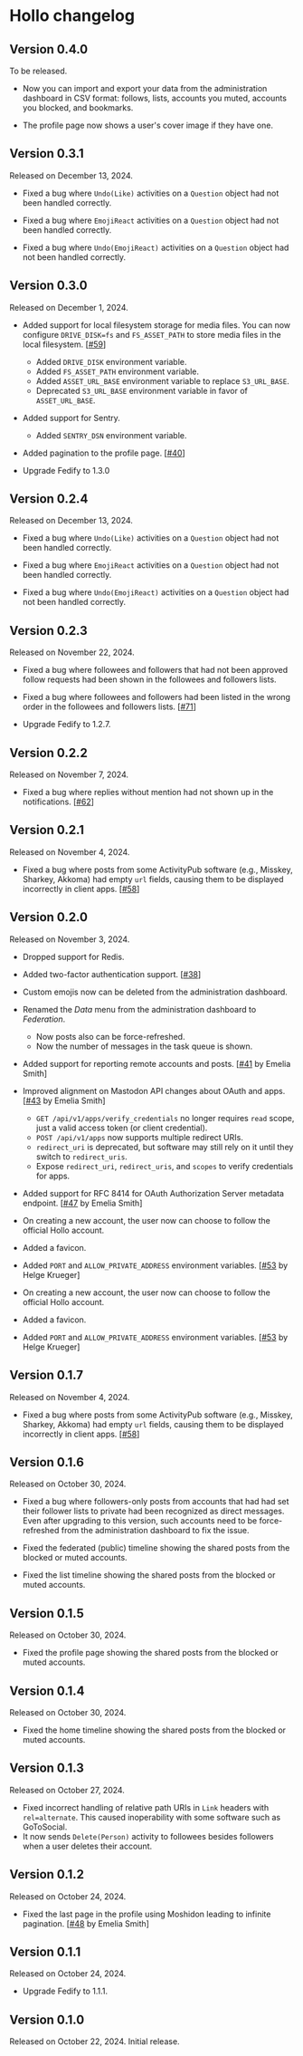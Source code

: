 # Hollo changelog

## Version 0.4.0

To be released.

- Now you can import and export your data from the administration dashboard
  in CSV format: follows, lists, accounts you muted, accounts you blocked,
  and bookmarks.

- The profile page now shows a user's cover image if they have one.

## Version 0.3.1

Released on December 13, 2024.

- Fixed a bug where `Undo(Like)` activities on a `Question` object had not
  been handled correctly.

- Fixed a bug where `EmojiReact` activities on a `Question` object had not
  been handled correctly.

- Fixed a bug where `Undo(EmojiReact)` activities on a `Question` object had
  not been handled correctly.

## Version 0.3.0

Released on December 1, 2024.

- Added support for local filesystem storage for media files.
  You can now configure `DRIVE_DISK=fs` and `FS_ASSET_PATH` to store media
  files in the local filesystem. [[#59]]

  - Added `DRIVE_DISK` environment variable.
  - Added `FS_ASSET_PATH` environment variable.
  - Added `ASSET_URL_BASE` environment variable to replace `S3_URL_BASE`.
  - Deprecated `S3_URL_BASE` environment variable in favor of
    `ASSET_URL_BASE`.

- Added support for Sentry.

  - Added `SENTRY_DSN` environment variable.

- Added pagination to the profile page. [[#40]]

- Upgrade Fedify to 1.3.0

[#40]: https://github.com/dahlia/hollo/issues/40
[#59]: https://github.com/dahlia/hollo/pull/59

## Version 0.2.4

Released on December 13, 2024.

- Fixed a bug where `Undo(Like)` activities on a `Question` object had not
  been handled correctly.

- Fixed a bug where `EmojiReact` activities on a `Question` object had not
  been handled correctly.

- Fixed a bug where `Undo(EmojiReact)` activities on a `Question` object had
  not been handled correctly.

## Version 0.2.3

Released on November 22, 2024.

- Fixed a bug where followees and followers that had not been approved
  follow requests had been shown in the followees and followers lists.

- Fixed a bug where followees and followers had been listed in the wrong
  order in the followees and followers lists. [[#71]]

- Upgrade Fedify to 1.2.7.

[#71]: https://github.com/dahlia/hollo/issues/71

## Version 0.2.2

Released on November 7, 2024.

- Fixed a bug where replies without mention had not shown up in
  the notifications. [[#62]]

[#62]: https://github.com/dahlia/hollo/issues/62

## Version 0.2.1

Released on November 4, 2024.

- Fixed a bug where posts from some ActivityPub software (e.g., Misskey,
  Sharkey, Akkoma) had empty `url` fields, causing them to be displayed
  incorrectly in client apps. [[#58]]

## Version 0.2.0

Released on November 3, 2024.

- Dropped support for Redis.

- Added two-factor authentication support. [[#38]]

- Custom emojis now can be deleted from the administration dashboard.

- Renamed the _Data_ menu from the administration dashboard to _Federation_.

  - Now posts also can be force-refreshed.
  - Now the number of messages in the task queue is shown.

- Added support for reporting remote accounts and posts.
  [[#41] by Emelia Smith]

- Improved alignment on Mastodon API changes about OAuth and apps.
  [[#43] by Emelia Smith]

  - `GET /api/v1/apps/verify_credentials` no longer requires `read` scope,
    just a valid access token (or client credential).
  - `POST /api/v1/apps` now supports multiple redirect URIs.
  - `redirect_uri` is deprecated, but software may still rely on it until
    they switch to `redirect_uris`.
  - Expose `redirect_uri`, `redirect_uris`, and `scopes` to verify
    credentials for apps.

- Added support for RFC 8414 for OAuth Authorization Server metadata endpoint.
  [[#47] by Emelia Smith]

- On creating a new account, the user now can choose to follow the official
  Hollo account.

- Added a favicon.

- Added `PORT` and `ALLOW_PRIVATE_ADDRESS` environment variables.
  [[#53] by Helge Krueger]

 -  On creating a new account, the user now can choose to follow the official
    Hollo account.

 -  Added a favicon.

 -  Added `PORT` and `ALLOW_PRIVATE_ADDRESS` environment variables.
    [[#53] by Helge Krueger]

[#38]: https://github.com/dahlia/hollo/issues/38
[#41]: https://github.com/dahlia/hollo/pull/41
[#43]: https://github.com/dahlia/hollo/pull/43
[#47]: https://github.com/dahlia/hollo/pull/47
[#53]: https://github.com/dahlia/hollo/pull/53

## Version 0.1.7

Released on November 4, 2024.

- Fixed a bug where posts from some ActivityPub software (e.g., Misskey,
  Sharkey, Akkoma) had empty `url` fields, causing them to be displayed
  incorrectly in client apps. [[#58]]

[#58]: https://github.com/dahlia/hollo/issues/58

## Version 0.1.6

Released on October 30, 2024.

- Fixed a bug where followers-only posts from accounts that had had set
  their follower lists to private had been recognized as direct messages.
  Even after upgrading to this version, such accounts need to be force-refreshed
  from the administration dashboard to fix the issue.

- Fixed the federated (public) timeline showing the shared posts from
  the blocked or muted accounts.

- Fixed the list timeline showing the shared posts from the blocked or muted
  accounts.

## Version 0.1.5

Released on October 30, 2024.

- Fixed the profile page showing the shared posts from the blocked or muted
  accounts.

## Version 0.1.4

Released on October 30, 2024.

- Fixed the home timeline showing the shared posts from the blocked or muted
  accounts.

## Version 0.1.3

Released on October 27, 2024.

- Fixed incorrect handling of relative path URIs in `Link` headers with
  `rel=alternate`. This caused inoperability with some software such as
  GoToSocial.
- It now sends `Delete(Person)` activity to followees besides followers
  when a user deletes their account.

## Version 0.1.2

Released on October 24, 2024.

- Fixed the last page in the profile using Moshidon leading to infinite
  pagination. [[#48] by Emelia Smith]

[#48]: https://github.com/dahlia/hollo/issues/48

## Version 0.1.1

Released on October 24, 2024.

- Upgrade Fedify to 1.1.1.

## Version 0.1.0

Released on October 22, 2024. Initial release.
